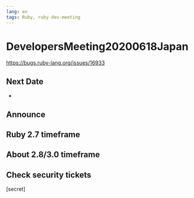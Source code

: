 ```yaml
---
lang: en
tags: Ruby, ruby-dev-meeting
---
```


# DevelopersMeeting20200618Japan

https://bugs.ruby-lang.org/issues/16933

## Next Date

* 

## Announce

## Ruby 2.7 timeframe

## About 2.8/3.0 timeframe

## Check security tickets

[secret]